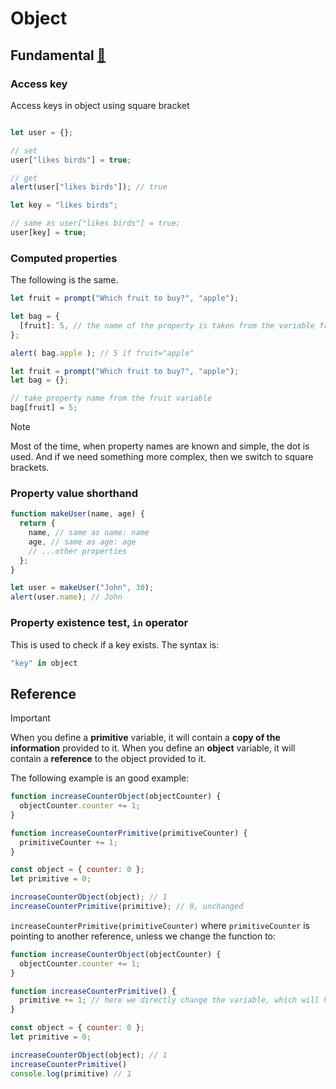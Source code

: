 # Object

## Fundamental [:link:](https://javascript.info/object)
### Access key
Access keys in object using square bracket
```js

let user = {};

// set
user["likes birds"] = true;

// get
alert(user["likes birds"]); // true

let key = "likes birds";

// same as user["likes birds"] = true;
user[key] = true;
```

### Computed properties
The following is the same.
```js
let fruit = prompt("Which fruit to buy?", "apple");

let bag = {
  [fruit]: 5, // the name of the property is taken from the variable fruit
};

alert( bag.apple ); // 5 if fruit="apple"
```
```js
let fruit = prompt("Which fruit to buy?", "apple");
let bag = {};

// take property name from the fruit variable
bag[fruit] = 5;
```
> [!NOTE]
> Most of the time, when property names are known and simple, the dot is used. And if we need something more complex, then we switch to square brackets.

### Property value shorthand
```js
function makeUser(name, age) {
  return {
    name, // same as name: name
    age, // same as age: age
    // ...other properties
  };
}

let user = makeUser("John", 30);
alert(user.name); // John
```

### Property existence test, `in` operator
This is used to check if a key exists. The syntax is:
```js
"key" in object
```

## Reference
> [!IMPORTANT]
> When you define a **primitive** variable, it will contain a **copy of the information** provided to it. When you define an **object** variable, it will contain a **reference** to the object provided to it.

The following example is an good example:
```js
function increaseCounterObject(objectCounter) {
  objectCounter.counter += 1;
}

function increaseCounterPrimitive(primitiveCounter) {
  primitiveCounter += 1;
}

const object = { counter: 0 };
let primitive = 0;

increaseCounterObject(object); // 1
increaseCounterPrimitive(primitive); // 0, unchanged
```
`increaseCounterPrimitive(primitiveCounter)` where `primitiveCounter` is pointing to another reference, unless we change the function to:
```js
function increaseCounterObject(objectCounter) {
  objectCounter.counter += 1;
}

function increaseCounterPrimitive() {
  primitive += 1; // here we directly change the variable, which will have the same reference
}

const object = { counter: 0 };
let primitive = 0;

increaseCounterObject(object); // 1
increaseCounterPrimitive()
console.log(primitive) // 1
```